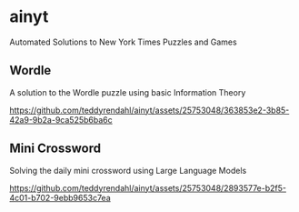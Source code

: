 # ainyt
Automated Solutions to New York Times Puzzles and Games

## Wordle
A solution to the Wordle puzzle using basic Information Theory

https://github.com/teddyrendahl/ainyt/assets/25753048/363853e2-3b85-42a9-9b2a-9ca525b6ba6c

## Mini Crossword
Solving the daily mini crossword using Large Language Models

https://github.com/teddyrendahl/ainyt/assets/25753048/2893577e-b2f5-4c01-b702-9ebb9653c7ea